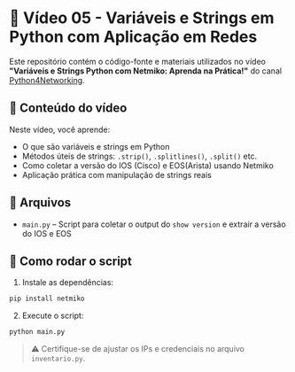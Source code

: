 # 📘 Vídeo 05 - Variáveis e Strings em Python com Aplicação em Redes

Este repositório contém o código-fonte e materiais utilizados no vídeo **"Variáveis e Strings Python com Netmiko: Aprenda na Prática!"** do canal [Python4Networking](https://youtu.be/wGFoWdQY8ZA).

## 📌 Conteúdo do vídeo

Neste vídeo, você aprende:
- O que são variáveis e strings em Python
- Métodos úteis de strings: `.strip()`, `.splitlines()`, `.split()` etc.
- Como coletar a versão do IOS (Cisco) e EOS(Arista) usando Netmiko
- Aplicação prática com manipulação de strings reais

## 📁 Arquivos

- `main.py` – Script para coletar o output do `show version` e extrair a versão do IOS e EOS

## 🚀 Como rodar o script

1. Instale as dependências:
```bash
pip install netmiko
```

2. Execute o script:
```bash
python main.py
```

> ⚠️ Certifique-se de ajustar os IPs e credenciais no arquivo `inventario.py`.


